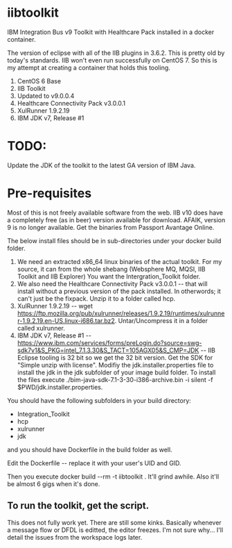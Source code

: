 # iibtoolkit
IBM Integration Bus v9 Toolkit with Healthcare Pack installed in a docker container.

The version of eclipse with all of the IIB plugins in 3.6.2.  This is pretty old by today's standards.  IIB won't even run successfully on CentOS 7.  So this is my attempt at creating a container that holds this tooling.

1.  CentOS 6 Base
2.  IIB Toolkit
3.  Updated to v9.0.0.4
4.  Healthcare Connectivity Pack v3.0.0.1
5.  XulRunner 1.9.2.19
6.  IBM JDK v7, Release #1

# TODO:
Update the JDK of the toolkit to the latest GA version of IBM Java.

# Pre-requisites
Most of this is not freely available software from the web.  IIB v10 does have a completely free (as in beer) version available for download.  AFAIK, version 9 is no longer available.  Get the binaries from Passport Avantage Online.

The below install files should be in sub-directories under your docker build folder.

1. We need an extracted x86_64 linux binaries of the actual toolkit.  For my source, it can from the whole shebang (Websphere MQ, MQSI, IIB Toolkit and IIB Explorer)  You want the Intergration_Toolkit folder.
2. We also need the Healthcare Connectivity Pack v3.0.0.1 -- that will install without a previous version of the pack installed.  In otherwords; it can't just be the fixpack.  Unzip it to a folder called hcp.
3. XulRunner 1.9.2.19 -- wget https://ftp.mozilla.org/pub/xulrunner/releases/1.9.2.19/runtimes/xulrunner-1.9.2.19.en-US.linux-i686.tar.bz2.  Untar/Uncompress it in a folder called xulrunner.
4. IBM JDK v7, Release #1 -- https://www.ibm.com/services/forms/preLogin.do?source=swg-sdk7v1&S_PKG=intel_7.1.3.30&S_TACT=105AGX05&S_CMP=JDK -- IIB Eclipse tooling is 32 bit so we get the 32 bit version.  Get the SDK for "Simple unzip with license".  Modifiy the jdk.installer.properties file to install the jdk in the jdk subfolder of your image build folder.  To install the files execute ./bim-java-sdk-7.1-3-30-i386-archive.bin -i silent -f $PWD/jdk.installer.properties.

You should have the following subfolders in your build directory:

- Integration_Toolkit
- hcp
- xulrunner
- jdk

and you should have Dockerfile in the build folder as well.

Edit the Dockerfile -- replace it with your user's UID and GID. 

Then you execute docker build --rm -t iibtoolkit .
It'll grind awhile.  Also it'll be almost 6 gigs when it's done.

To run the toolkit, get the script.
---
This does not fully work yet.  There are still some kinks.
Basically whenever a message flow or DFDL is editted, the editor freezes.
I'm not sure why...   I'll detail the issues from the workspace logs later.

